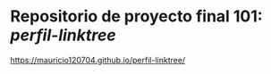 # Repositorio de proyecto final 101: *perfil-linktree*

https://mauricio120704.github.io/perfil-linktree/